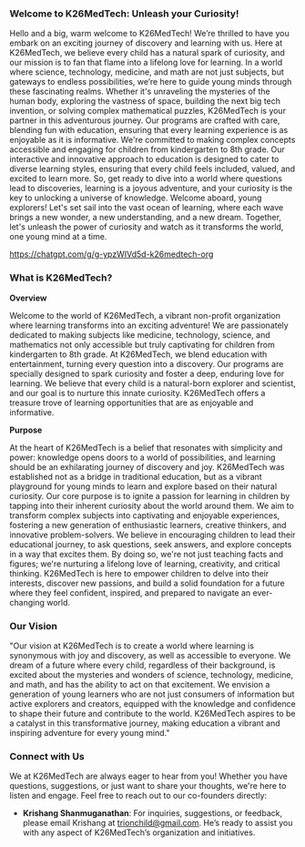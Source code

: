 ### Welcome to K26MedTech: Unleash your Curiosity!

Hello and a big, warm welcome to K26MedTech! We’re thrilled to have you embark on an exciting journey of discovery and learning with us. Here at K26MedTech, we believe every child has a natural spark of curiosity, and our mission is to fan that flame into a lifelong love for learning.
In a world where science, technology, medicine, and math are not just subjects, but gateways to endless possibilities, we’re here to guide young minds through these fascinating realms. Whether it's unraveling the mysteries of the human body, exploring the vastness of space, building the next big tech invention, or solving complex mathematical puzzles, K26MedTech is your partner in this adventurous journey.
Our programs are crafted with care, blending fun with education, ensuring that every learning experience is as enjoyable as it is informative. We're committed to making complex concepts accessible and engaging for children from kindergarten to 8th grade. Our interactive and innovative approach to education is designed to cater to diverse learning styles, ensuring that every child feels included, valued, and excited to learn more.
So, get ready to dive into a world where questions lead to discoveries, learning is a joyous adventure, and your curiosity is the key to unlocking a universe of knowledge. Welcome aboard, young explorers! Let's set sail into the vast ocean of learning, where each wave brings a new wonder, a new understanding, and a new dream.
Together, let's unleash the power of curiosity and watch as it transforms the world, one young mind at a time.

https://chatgpt.com/g/g-ypzWIVd5d-k26medtech-org 

### What is K26MedTech?

**Overview**

Welcome to the world of K26MedTech, a vibrant non-profit organization where learning transforms into an exciting adventure! We are passionately dedicated to making subjects like medicine, technology, science, and mathematics not only accessible but truly captivating for children from kindergarten to 8th grade. At K26MedTech, we blend education with entertainment, turning every question into a discovery.
Our programs are specially designed to spark curiosity and foster a deep, enduring love for learning. We believe that every child is a natural-born explorer and scientist, and our goal is to nurture this innate curiosity. K26MedTech offers a treasure trove of learning opportunities that are as enjoyable and informative.

**Purpose**

At the heart of K26MedTech is a belief that resonates with simplicity and power: knowledge opens doors to a world of possibilities, and learning should be an exhilarating journey of discovery and joy. K26MedTech was established not as a bridge in traditional education, but as a vibrant playground for young minds to learn and explore based on their natural curiosity.
Our core purpose is to ignite a passion for learning in children by tapping into their inherent curiosity about the world around them. We aim to transform complex subjects into captivating and enjoyable experiences, fostering a new generation of enthusiastic learners, creative thinkers, and innovative problem-solvers.
We believe in encouraging children to lead their educational journey, to ask questions, seek answers, and explore concepts in a way that excites them. By doing so, we're not just teaching facts and figures; we're nurturing a lifelong love of learning, creativity, and critical thinking. K26MedTech is here to empower children to delve into their interests, discover new passions, and build a solid foundation for a future where they feel confident, inspired, and prepared to navigate an ever-changing world.

### Our Vision

"Our vision at K26MedTech is to create a world where learning is synonymous with joy and discovery, as well as accessible to everyone. We dream of a future where every child, regardless of their background, is excited about the mysteries and wonders of science, technology, medicine, and math, and has the ability to act on that excitement. We envision a generation of young learners who are not just consumers of information but active explorers and creators, equipped with the knowledge and confidence to shape their future and contribute to the world. K26MedTech aspires to be a catalyst in this transformative journey, making education a vibrant and inspiring adventure for every young mind."

### Connect with Us

We at K26MedTech are always eager to hear from you! Whether you have questions, suggestions, or just want to share your thoughts, we're here to listen and engage.
Feel free to reach out to our co-founders directly:

- **Krishang Shanmuganathan**: For inquiries, suggestions, or feedback, please email Krishang at trionchild@gmail.com. He’s ready to assist you with any aspect of K26MedTech’s organization and initiatives.
